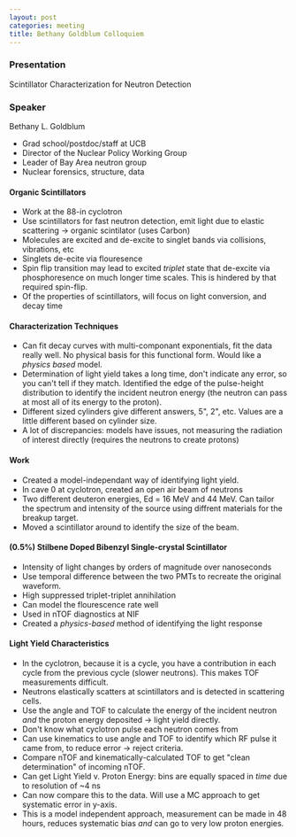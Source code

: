 ```yaml
---
layout: post
categories: meeting
title: Bethany Goldblum Colloquiem
---
```


### Presentation
Scintillator Characterization for Neutron Detection

### Speaker
Bethany L. Goldblum

* Grad school/postdoc/staff at UCB
* Director of the Nuclear Policy Working Group
* Leader of Bay Area neutron group
* Nuclear forensics, structure, data

#### Organic Scintillators

* Work at the 88-in cyclotron
* Use scintillators for fast neutron detection, emit light due to
  elastic scattering -> organic scintilator (uses Carbon)
* Molecules are excited and de-excite to singlet bands via collisions,
  vibrations, etc
* Singlets de-ecite via flouresence
* Spin flip transition may lead to excited _triplet_ state that
  de-excite via phosphoresence on much longer time scales. This is
  hindered by that required spin-flip.
* Of the properties of scintillators, will focus on light conversion,
  and decay time

#### Characterization Techniques

* Can fit decay curves with multi-componant exponentials, fit the data
  really well. No physical basis for this functional form. Would like
  a _physics based_ model.
* Determination of light yield takes a long time, don't indicate any
  error, so you can't tell if they match. Identified the edge of the
  pulse-height distribution to identify the incident neutron energy
  (the neutron can pass at most all of its energy to the proton).
* Different sized cylinders give different answers, 5", 2",
  etc. Values are a little different based on cylinder size.
* A lot of discrepancies: models have issues, not measuring the
  radiation of interest directly (requires the neutrons to create
  protons)

#### Work

* Created a model-independant way of identifying light yield.
* In cave 0 at cyclotron, created an open air beam of neutrons
* Two different deuteron energies, Ed = 16 MeV and 44 MeV. Can tailor
  the spectrum and intensity of the source using diffrent materials
  for the breakup target.
* Moved a scintillator around to identify the size of the beam. 

#### (0.5%) Stilbene Doped Bibenzyl Single-crystal Scintillator

* Intensity of light changes by orders of magnitude over nanoseconds
* Use temporal difference between the two PMTs to recreate the
  original waveform.
* High suppressed triplet-triplet annihilation
* Can model the flourescence rate well
* Used in nTOF diagnostics at NIF
* Created a _physics-based_ method of identifying the light response

#### Light Yield Characteristics

* In the cyclotron, because it is a cycle, you have a contribution in
  each cycle from the previous cycle (slower neutrons). This makes TOF
  measurements difficult.
* Neutrons elastically scatters at scintillators and is detected in
  scattering cells.
* Use the angle and TOF to calculate the energy of the incident
  neutron _and_ the proton energy deposited -> light yield directly.
* Don't know what cyclotron pulse each neutron comes from
* Can use kinematics to use angle and TOF to identify which RF pulse
  it came from, to reduce error -> reject criteria.
* Compare nTOF and kinematically-calculated TOF to get "clean
  determination" of incoming nTOF.
* Can get Light Yield v. Proton Energy: bins are equally spaced in
  _time_ due to resolution of ~4 ns
* Can now compare this to the data. Will use a MC approach to get
  systematic error in y-axis.
* This is a model independent approach, measurement can be made in 48
  hours, reduces systematic bias _and_ can go to very low proton
  energies.

